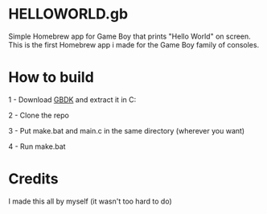 # HELLOWORLD.gb
Simple Homebrew app for Game Boy that prints "Hello World" on screen.
This is the first Homebrew app i made for the Game Boy family of consoles.

# How to build
1 - Download [GBDK](https://github.com/gbdk-2020/gbdk-2020) and extract it in C:

2 - Clone the repo

3 - Put make.bat and main.c in the same directory (wherever you want)

4 - Run make.bat

# Credits
I made this all by myself (it wasn't too hard to do)
